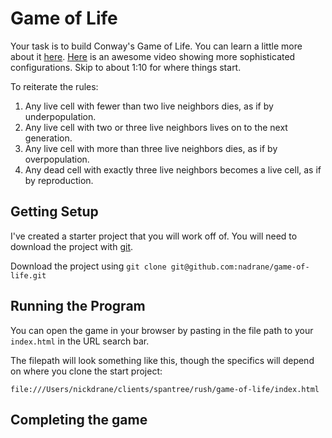 # Game of Life

Your task is to build Conway's Game of Life. You can learn a little more about it [here](https://www.youtube.com/watch?v=0XI6s-TGzSs). [Here](https://www.youtube.com/watch?v=C2vgICfQawE) is an awesome video showing more sophisticated configurations. Skip to about 1:10 for where things start.

To reiterate the rules:

1. Any live cell with fewer than two live neighbors dies, as if by underpopulation.
2. Any live cell with two or three live neighbors lives on to the next generation.
3. Any live cell with more than three live neighbors dies, as if by overpopulation.
4. Any dead cell with exactly three live neighbors becomes a live cell, as if by reproduction.

## Getting Setup

I've created a starter project that you will work off of. You will need to download the project with [git](https://git-scm.com/downloads).

Download the project using `git clone git@github.com:nadrane/game-of-life.git`

## Running the Program

You can open the game in your browser by pasting in the file path to your `index.html` in the URL search bar.

The filepath will look something like this, though the specifics will depend on where you clone the start project:

`file:///Users/nickdrane/clients/spantree/rush/game-of-life/index.html`

## Completing the game

I've written some scaffolding that gets the game working on the web, but I've omitted the implementations to some key functions.

Your job is to get complete these functions. All of the code is located in `app.js`

## Solution

There is a separate branch with the solution. You can view it with

`git branch solution`

from without your game of life folder

